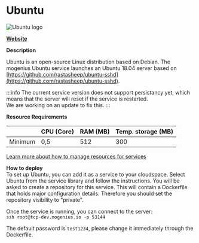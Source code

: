 ﻿# Ubuntu

![Ubuntu logo](https://api.mogenius.com/file/id/afe76ebc-385d-46aa-b846-85aa7d105f1d)

**[Website](https://ubuntu.com/)**  

**Description**

Ubuntu is an open-source Linux distribution based on Debian. The mogenius Ubuntu service launches an Ubuntu 18.04 server based on [https://github.com/rastasheep/ubuntu-sshd](https://github.com/rastasheep/ubuntu-sshd).

:::info
The current service version does not support persistancy yet, which means that the server will reset if the service is restarted.  
We are working on an update to fix this.
:::

**Resource Requirements**

||CPU (Core)|RAM (MB)  |Temp. storage (MB)|
|--|--|--|--|
| Minimum | 0,5 | 512 | 300 |

[Learn more about how to manage resources for services](./../cloud-management/resource-management.md)

**How to deploy**  
To set up Ubuntu, you can add it as a service to your cloudspace. Select Ubuntu from the service library and follow the instructions. You will be asked to create a repository for this service. This will contain a Dockerfile that holds major configuration details. Therefore you should set the repository visibility to "private".  

Once the service is running, you can connect to the server:  
`ssh root@tcp-dev.mogenius.io -p 53144`  


The default password is `test1234`, please change it immediately through the Dockerfile.

